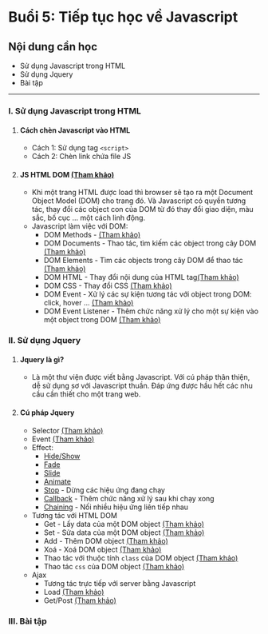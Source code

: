 # Buổi 5: Tiếp tục học về Javascript

## Nội dung cần học
 - Sử dụng Javascript trong HTML
 - Sử dụng Jquery
 - Bài tập

-----

### I. Sử dụng Javascript trong HTML
1. #### Cách chèn Javascript vào HTML
    - Cách 1: Sử dụng tag `<script>`
    - Cách 2: Chèn link chứa file JS
2. #### JS HTML DOM [(Tham khảo)](https://www.w3schools.com/js/js_htmldom.asp)
    - Khi một trang HTML được load thì browser sẽ tạo ra một Document Object Model (DOM) cho trang đó. Và Javascript có quyền tương tác, thay đổi các object con của DOM từ đó thay đổi giao diện, màu sắc, bố cục ... một cách linh động.
    - Javascript làm việc với DOM:
        - DOM Methods -  [(Tham khảo)](https://www.w3schools.com/js/js_htmldom_methods.asp)
        - DOM Documents - Thao tác, tìm kiếm các object trong cây DOM [(Tham khảo)](https://www.w3schools.com/js/js_htmldom_document.asp)
        - DOM Elements - Tìm các objects trong cây DOM để thao tác [(Tham khảo)](https://www.w3schools.com/js/js_htmldom_elements.asp)
        - DOM HTML - Thay đổi nội dung của HTML tag[(Tham khảo)](https://www.w3schools.com/js/js_htmldom_html.asp)
        - DOM CSS - Thay đổi CSS [(Tham khảo)](https://www.w3schools.com/js/js_htmldom_css.asp)
        - DOM Event - Xử lý các sự kiện tương tác với object trong DOM: click, hover ... [(Tham khảo)](https://www.w3schools.com/js/js_htmldom_events.asp)
        - DOM Event Listener - Thêm chức năng xử lý cho một sự kiện vào một object trong DOM [(Tham khảo)](https://www.w3schools.com/js/js_htmldom_eventlistener.asp)

### II. Sử dụng Jquery
1. #### Jquery là gì?
    - Là một thư viện được viết bằng Javascript. Với cú pháp thân thiện, dễ sử dụng sơ với Javascript thuần. Đáp ứng được hầu hết các nhu cầu cần thiết cho một trang web.
1. #### Cú pháp Jquery
    - Selector [(Tham khảo)](https://www.w3schools.com/jquery/jquery_selectors.asp)
    - Event [(Tham khảo)](https://www.w3schools.com/jquery/jquery_events.asp)
    - Effect:
        - [Hide/Show](https://www.w3schools.com/jquery/jquery_hide_show.asp)
        - [Fade](https://www.w3schools.com/jquery/jquery_fade.asp)
        - [Slide](https://www.w3schools.com/jquery/jquery_slide.asp)
        - [Animate](https://www.w3schools.com/jquery/jquery_animate.asp)
        - [Stop](https://www.w3schools.com/jquery/jquery_stop.asp) - Dừng các hiệu ứng đang chạy
        - [Callback](https://www.w3schools.com/jquery/jquery_callback.asp) - Thêm chức năng xử lý sau khi chạy xong
        - [Chaining](https://www.w3schools.com/jquery/jquery_chaining.asp) - Nối nhiều hiệu ứng liên tiếp nhau
    - Tương tác với HTML DOM
        - Get - Lấy data của một DOM object [(Tham khảo)](https://www.w3schools.com/jquery/jquery_dom_get.asp)
        - Set - Sửa data của một DOM object [(Tham khảo)](https://www.w3schools.com/jquery/jquery_dom_set.asp)
        - Add - Thêm DOM object [(Tham khảo)](https://www.w3schools.com/jquery/jquery_dom_add.asp)
        - Xoá - Xoá DOM object [(Tham khảo)](https://www.w3schools.com/jquery/jquery_dom_remove.asp)
        - Thao tác với thuộc tính `class` của DOM object [(Tham khảo)](https://www.w3schools.com/jquery/jquery_css_classes.asp)
        - Thao tác `css` của DOM object [(Tham khảo)](https://www.w3schools.com/jquery/jquery_css.asp)
    - Ajax
        - Tương tác trực tiếp với server bằng Javascript
        - Load [(Tham khảo)](https://www.w3schools.com/jquery/jquery_ajax_load.asp)
        - Get/Post [(Tham khảo)](https://www.w3schools.com/jquery/jquery_ajax_get_post.asp)


### III. Bài tập

